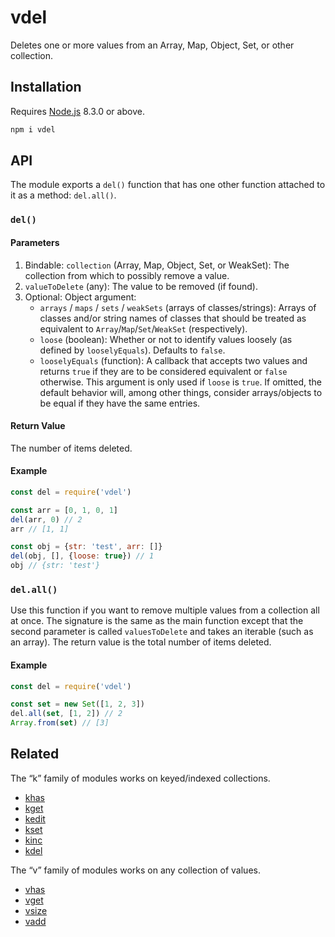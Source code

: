 # vdel

Deletes one or more values from an Array, Map, Object, Set, or other collection.

## Installation

Requires [Node.js](https://nodejs.org/) 8.3.0 or above.

```bash
npm i vdel
```

## API

The module exports a `del()` function that has one other function attached to it as a method: `del.all()`.

### `del()`

#### Parameters

1. Bindable: `collection` (Array, Map, Object, Set, or WeakSet): The collection from which to possibly remove a value.
2. `valueToDelete` (any): The value to be removed (if found).
3. Optional: Object argument:
    * `arrays` / `maps` / `sets` / `weakSets` (arrays of classes/strings): Arrays of classes and/or string names of classes that should be treated as equivalent to `Array`/`Map`/`Set`/`WeakSet` (respectively).
    * `loose` (boolean): Whether or not to identify values loosely (as defined by `looselyEquals`). Defaults to `false`.
    * `looselyEquals` (function): A callback that accepts two values and returns `true` if they are to be considered equivalent or `false` otherwise. This argument is only used if `loose` is `true`. If omitted, the default behavior will, among other things, consider arrays/objects to be equal if they have the same entries.

#### Return Value

The number of items deleted.

#### Example

```javascript
const del = require('vdel')

const arr = [0, 1, 0, 1]
del(arr, 0) // 2
arr // [1, 1]

const obj = {str: 'test', arr: []}
del(obj, [], {loose: true}) // 1
obj // {str: 'test'}
```

### `del.all()`

Use this function if you want to remove multiple values from a collection all at once. The signature is the same as the main function except that the second parameter is called `valuesToDelete` and takes an iterable (such as an array). The return value is the total number of items deleted.

#### Example

```javascript
const del = require('vdel')

const set = new Set([1, 2, 3])
del.all(set, [1, 2]) // 2
Array.from(set) // [3]
```

## Related

The “k” family of modules works on keyed/indexed collections.

* [khas](https://github.com/lamansky/khas)
* [kget](https://github.com/lamansky/kget)
* [kedit](https://github.com/lamansky/kedit)
* [kset](https://github.com/lamansky/kset)
* [kinc](https://github.com/lamansky/kinc)
* [kdel](https://github.com/lamansky/kdel)

The “v” family of modules works on any collection of values.

* [vhas](https://github.com/lamansky/vhas)
* [vget](https://github.com/lamansky/vget)
* [vsize](https://github.com/lamansky/vsize)
* [vadd](https://github.com/lamansky/vadd)
